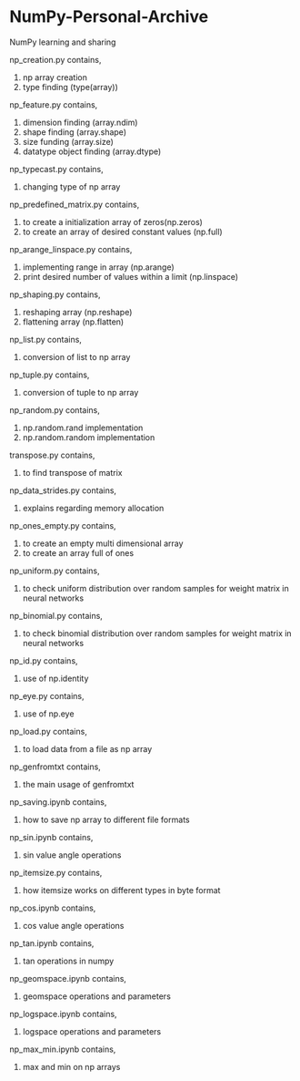 # NumPy-Personal-Archive
NumPy learning and sharing

np_creation.py contains,
1) np array creation
2) type finding (type(array))

np_feature.py contains,
1) dimension finding (array.ndim)
2) shape finding (array.shape)
3) size funding (array.size)
4) datatype object finding (array.dtype)

np_typecast.py contains,
1) changing type of np array

np_predefined_matrix.py contains,
1) to create a initialization array of zeros(np.zeros)
2) to create an array of desired constant values  (np.full)

np_arange_linspace.py contains,
1) implementing range in array (np.arange)
2) print desired number of values within a limit (np.linspace)

np_shaping.py contains,
1) reshaping array (np.reshape)
2) flattening array (np.flatten)

np_list.py contains,
1) conversion of list to np array

np_tuple.py contains,
1) conversion of tuple to np array

np_random.py contains,
1) np.random.rand implementation
2) np.random.random implementation

transpose.py contains,
1) to find transpose of matrix

np_data_strides.py contains,
1) explains regarding memory allocation

np_ones_empty.py contains,
1) to create an empty multi dimensional array
2) to create an array full of ones

np_uniform.py contains,
1) to check uniform distribution over random samples for weight matrix in neural networks

np_binomial.py contains,
1) to check binomial distribution over random samples for weight matrix in neural networks

np_id.py contains,
1) use of np.identity 

np_eye.py contains,
1) use of np.eye 

np_load.py contains,
1) to load data from a file as np array

np_genfromtxt contains,
1) the main usage of genfromtxt

np_saving.ipynb contains,
1) how to save np array to different file formats

np_sin.ipynb contains,
1) sin value  angle operations

np_itemsize.py contains,
1) how itemsize works on different types in byte format

np_cos.ipynb contains,
1) cos value angle operations

np_tan.ipynb contains,
1) tan operations in numpy

np_geomspace.ipynb contains,
1) geomspace operations and parameters

np_logspace.ipynb contains,
1) logspace operations and parameters

np_max_min.ipynb contains,
1) max and min on np arrays
